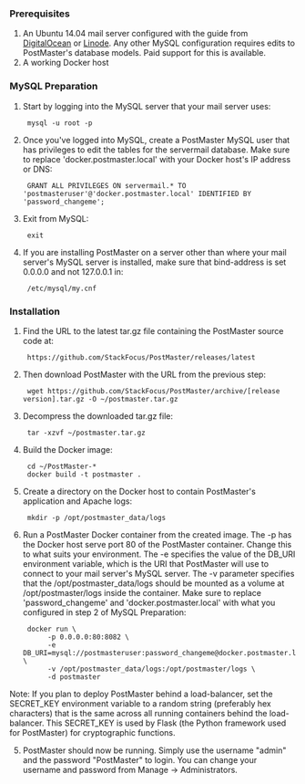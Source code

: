 ### Prerequisites
1. An Ubuntu 14.04 mail server configured with the guide from [DigitalOcean](https://www.digitalocean.com/community/tutorials/how-to-configure-a-mail-server-using-postfix-dovecot-mysql-and-spamassassin) or [Linode](https://www.linode.com/docs/email/postfix/email-with-postfix-dovecot-and-mysql).
Any other MySQL configuration requires edits to PostMaster's database models. Paid support for this is available.
2. A working Docker host

### MySQL Preparation

1. Start by logging into the MySQL server that your mail server uses:

        mysql -u root -p

2. Once you've logged into MySQL, create a PostMaster MySQL user that has privileges to edit the tables for the servermail database.
Make sure to replace 'docker.postmaster.local' with your Docker host's IP address or DNS:

        GRANT ALL PRIVILEGES ON servermail.* TO 'postmasteruser'@'docker.postmaster.local' IDENTIFIED BY 'password_changeme';

3. Exit from MySQL:

        exit

4. If you are installing PostMaster on a server other than where your mail server's MySQL server is installed, make sure that
bind-address is set 0.0.0.0 and not 127.0.0.1 in:

        /etc/mysql/my.cnf

### Installation

1. Find the URL to the latest tar.gz file containing the PostMaster source code at:

        https://github.com/StackFocus/PostMaster/releases/latest

2. Then download PostMaster with the URL from the previous step:

        wget https://github.com/StackFocus/PostMaster/archive/[release version].tar.gz -O ~/postmaster.tar.gz

3. Decompress the downloaded tar.gz file:

        tar -xzvf ~/postmaster.tar.gz

3. Build the Docker image:

        cd ~/PostMaster-*
        docker build -t postmaster .

4. Create a directory on the Docker host to contain PostMaster's application and Apache logs:

        mkdir -p /opt/postmaster_data/logs

4. Run a PostMaster Docker container from the created image.
The -p has the Docker host serve port 80 of the PostMaster container. Change this to what suits your environment.
The -e specifies the value of the DB_URI environment variable, which is the URI that PostMaster will use to connect to your mail server's MySQL server.
The -v parameter specifies that the /opt/postmaster_data/logs should be mounted as a volume at /opt/postmaster/logs inside the container.
Make sure to replace 'password_changeme' and 'docker.postmaster.local' with what you configured in step 2 of MySQL Preparation:

        docker run \
             -p 0.0.0.0:80:8082 \
             -e DB_URI=mysql://postmasteruser:password_changeme@docker.postmaster.local:3306/servermail \
             -v /opt/postmaster_data/logs:/opt/postmaster/logs \
             -d postmaster

Note: If you plan to deploy PostMaster behind a load-balancer, set the SECRET_KEY environment variable to a
random string (preferably hex characters) that is the same across all running containers behind the load-balancer.
This SECRET_KEY is used by Flask (the Python framework used for PostMaster) for cryptographic functions.

5. PostMaster should now be running. Simply use the username "admin" and the password "PostMaster" to login.
You can change your username and password from Manage -> Administrators.
